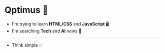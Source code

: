 # Qptimus 🥸
* I'm trying to learn **HTML/CSS** and **JavaScript** 🖥️
* I'm searching **Tech** and **AI** news 🧠
  ***
* Think simple ✅
  
